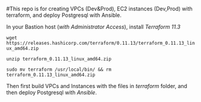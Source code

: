 #This repo is for creating VPCs (Dev&Prod), EC2 instances (Dev,Prod) with terraform, and deploy Postgresql with Ansible. 

In your Bastion host (_with Administrator Access_), install _Terraform 11.3_ 

`wget https://releases.hashicorp.com/terraform/0.11.13/terraform_0.11.13_linux_amd64.zip`

`unzip terraform_0.11.13_linux_amd64.zip`

`sudo mv terraform /usr/local/bin/ && rm terraform_0.11.13_linux_amd64.zip`

Then first build VPCs and Instances with the files in _terraform_ folder, and then deploy Postgresql with _Ansible_. 
